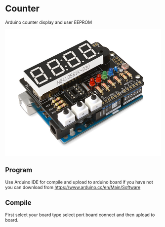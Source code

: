 # Counter
Arduino counter display and user EEPROM

![ticktock shield](ticktockshield.jpg?raw=true "ticktock shield")

## Program
Use Arduino IDE for compile and upload to arduino board if you have not you can download from https://www.arduino.cc/en/Main/Software 

## Compile
First select your board type select port board connect and then upload to board.



